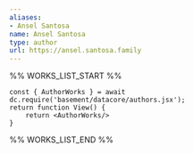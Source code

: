 ```yaml
---
aliases:
- Ansel Santosa
name: Ansel Santosa
type: author
url: https://ansel.santosa.family
---
```



%% WORKS_LIST_START %%

```datacorejsx
const { AuthorWorks } = await dc.require('basement/datacore/authors.jsx');
return function View() {
    return <AuthorWorks/>
}
```
%% WORKS_LIST_END %%